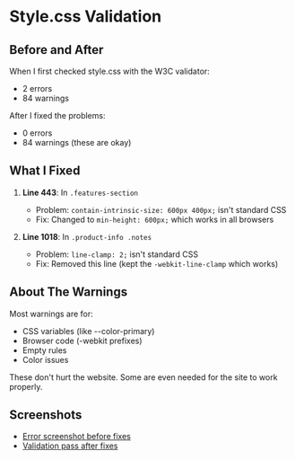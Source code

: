 # Style.css Validation

## Before and After

When I first checked style.css with the W3C validator:

- 2 errors
- 84 warnings

After I fixed the problems:

- 0 errors
- 84 warnings (these are okay)

## What I Fixed

1. **Line 443**: In `.features-section`
   - Problem: `contain-intrinsic-size: 600px 400px;` isn't standard CSS
   - Fix: Changed to `min-height: 600px;` which works in all browsers

2. **Line 1018**: In `.product-info .notes`
   - Problem: `line-clamp: 2;` isn't standard CSS
   - Fix: Removed this line (kept the `-webkit-line-clamp` which works)

## About The Warnings

Most warnings are for:

- CSS variables (like --color-primary)
- Browser code (-webkit prefixes)
- Empty rules
- Color issues

These don't hurt the website. Some are even needed for the site to work properly.

## Screenshots

- [Error screenshot before fixes](images/errors/Style.css_css_errors.png)
- [Validation pass after fixes](images/pass/Style.css_Pass_validation.png)
